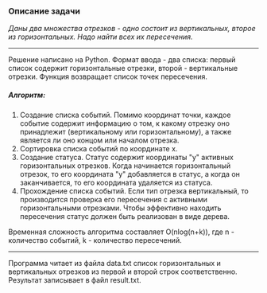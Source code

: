 ### Описание задачи
_Даны два множества отрезков - одно состоит из вертикальных, второе из горизонтальных. Надо найти всех их пересечения._
***
Решение написано на Python. Формат ввода - два списка: первый список содержит горизонтальные отрезки, второй - вертикальные отрезки. Функция возвращает список точек пересечения.
##### Алгоритм:

1. Создание списка событий. Помимо координат точки, каждое событие содержит информацию о том, к какому отрезку оно принадлежит (вертикальному или горизонтальному), а также является ли оно концом или началом отрезка.
2. Сортировка списка событий по координате x.
3. Создание статуса. Статус содержит координаты "y" активных горизонтальных отрезков. Когда начинается горизонтальный отрезок, то его координата "y" добавляется в статус, а когда он заканчивается, то его координата удаляется из статуса.
4. Прохождение списка событий. Если тип отрезка вертикальный, то производится проверка его пересечения с активными горизонтальными отрезками. Чтобы эффективно находить пересечения статус должен быть реализован в виде дерева.

Временная сложность алгоритма составляет O(nlog(n+k)), где n - количество событий, k - количество пересечений.
___
Программа читает из файла data.txt список горизонтальных и вертикальных отрезков из первой и второй строк соответственно. Результат записывает в файл result.txt.